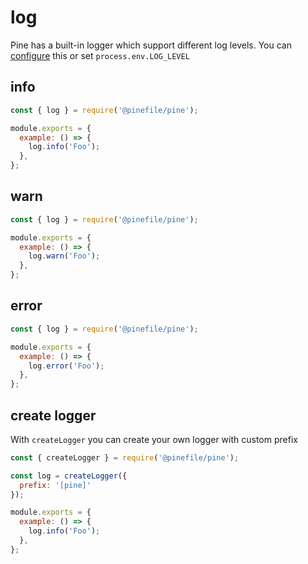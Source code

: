 # log

Pine has a built-in logger which support different log levels. You can [configure](config.md) this or set `process.env.LOG_LEVEL`

## info

```js
const { log } = require('@pinefile/pine');

module.exports = {
  example: () => {
    log.info('Foo');
  },
};
```

## warn

```js
const { log } = require('@pinefile/pine');

module.exports = {
  example: () => {
    log.warn('Foo');
  },
};
```

## error

```js
const { log } = require('@pinefile/pine');

module.exports = {
  example: () => {
    log.error('Foo');
  },
};
```

## create logger

With `createLogger` you can create your own logger with custom prefix

```js
const { createLogger } = require('@pinefile/pine');

const log = createLogger({
  prefix: '[pine]'
});

module.exports = {
  example: () => {
    log.info('Foo');
  },
};
```
